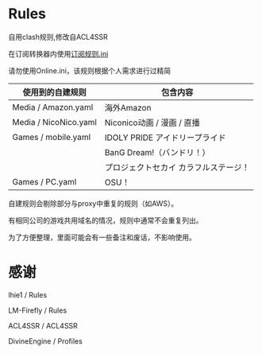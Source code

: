# Rules
自用clash规则,修改自ACL4SSR

在订阅转换器内使用[订阅规则.ini](https://raw.githubusercontent.com/zy41501/Rules/main/%E8%AE%A2%E9%98%85%E8%A7%84%E5%88%99.ini)

请勿使用Online.ini，该规则根据个人需求进行过精简

| 使用到的自建规则 | 包含内容 |
| --- | --- |
| Media / Amazon.yaml | 海外Amazon |
| Media / NicoNico.yaml | Niconico动画 / 漫画 / 直播 | 
| Games / mobile.yaml | IDOLY PRIDE アイドリープライド |
|   | BanG Dream!（バンドリ！） |
|   | プロジェクトセカイ カラフルステージ！ |
| Games / PC.yaml | OSU！ |

自建规则会剔除部分与proxy中重复的规则（如AWS）。

有相同公司的游戏共用域名的情况，规则中通常不会重复列出。

为了方便整理，里面可能会有一些备注和废话，不影响使用。

# 感谢

lhie1 / Rules

LM-Firefly / Rules

ACL4SSR / ACL4SSR

DivineEngine / Profiles
